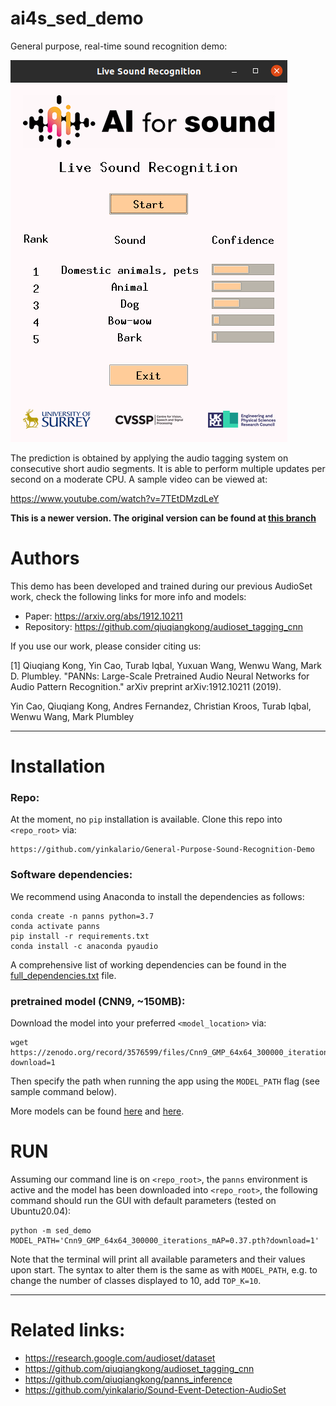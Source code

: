 # ai4s_sed_demo

General purpose, real-time sound recognition demo:

![demo screenshot](assets/demo_screenshot.png)


The prediction is obtained by applying the audio tagging system on consecutive short audio segments. It is able to perform multiple updates per second on a moderate CPU. A sample video can be viewed at:

https://www.youtube.com/watch?v=7TEtDMzdLeY


**This is a newer version. The original version can be found at [this branch](https://github.com/yinkalario/General-Purpose-Sound-Recognition-Demo/tree/demo2019)**

# Authors

This demo has been developed and trained during our previous AudioSet work, check the following links for more info and models:

* Paper: https://arxiv.org/abs/1912.10211
* Repository: https://github.com/qiuqiangkong/audioset_tagging_cnn

If you use our work, please consider citing us:

[1] Qiuqiang Kong, Yin Cao, Turab Iqbal, Yuxuan Wang, Wenwu Wang, Mark D. Plumbley. "PANNs: Large-Scale Pretrained Audio Neural Networks for Audio Pattern Recognition." arXiv preprint arXiv:1912.10211 (2019).

Yin Cao, Qiuqiang Kong, Andres Fernandez, Christian Kroos, Turab Iqbal, Wenwu Wang, Mark Plumbley


---

# Installation

### Repo:

At the moment, no `pip` installation is available. Clone this repo into `<repo_root>` via:

```
https://github.com/yinkalario/General-Purpose-Sound-Recognition-Demo
```

### Software dependencies:

We recommend using Anaconda to install the dependencies as follows:

```
conda create -n panns python=3.7
conda activate panns
pip install -r requirements.txt
conda install -c anaconda pyaudio
```

A comprehensive list of working dependencies can be found in the [full_dependencies.txt](assets/full_dependencies.txt) file.

### pretrained model (CNN9, ~150MB):

Download the model into your preferred `<model_location>` via:

```
wget https://zenodo.org/record/3576599/files/Cnn9_GMP_64x64_300000_iterations_mAP%3D0.37.pth?download=1
```

Then specify the path when running the app using the `MODEL_PATH` flag (see sample command below).

More models can be found [here](https://zenodo.org/record/3576599) and [here](https://zenodo.org/record/3987831).


# RUN

Assuming our command line is on `<repo_root>`, the `panns` environment is active and the model has been downloaded into `<repo_root>`, the following command should run the GUI with default parameters (tested on Ubuntu20.04):


```
python -m sed_demo MODEL_PATH='Cnn9_GMP_64x64_300000_iterations_mAP=0.37.pth?download=1'
```

Note that the terminal will print all available parameters and their values upon start. The syntax to alter them is the same as with `MODEL_PATH`, e.g. to change the number of classes displayed to 10, add `TOP_K=10`.


---

# Related links:

* https://research.google.com/audioset/dataset
* https://github.com/qiuqiangkong/audioset_tagging_cnn
* https://github.com/qiuqiangkong/panns_inference
* https://github.com/yinkalario/Sound-Event-Detection-AudioSet




